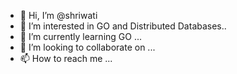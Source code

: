 - 👋 Hi, I’m @shriwati
- 👀 I’m interested in GO and Distributed Databases..
- 🌱 I’m currently learning GO ...
- 💞️ I’m looking to collaborate on ...
- 📫 How to reach me ...

<!---
shriwati/shriwati is a ✨ special ✨ repository because its `README.md` (this file) appears on your GitHub profile.
You can click the Preview link to take a look at your changes.
--->
